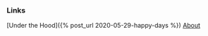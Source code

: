 ### Links

[Under the Hood]({% post_url 2020-05-29-happy-days %}) [About](https://m.red.gs/about)
         